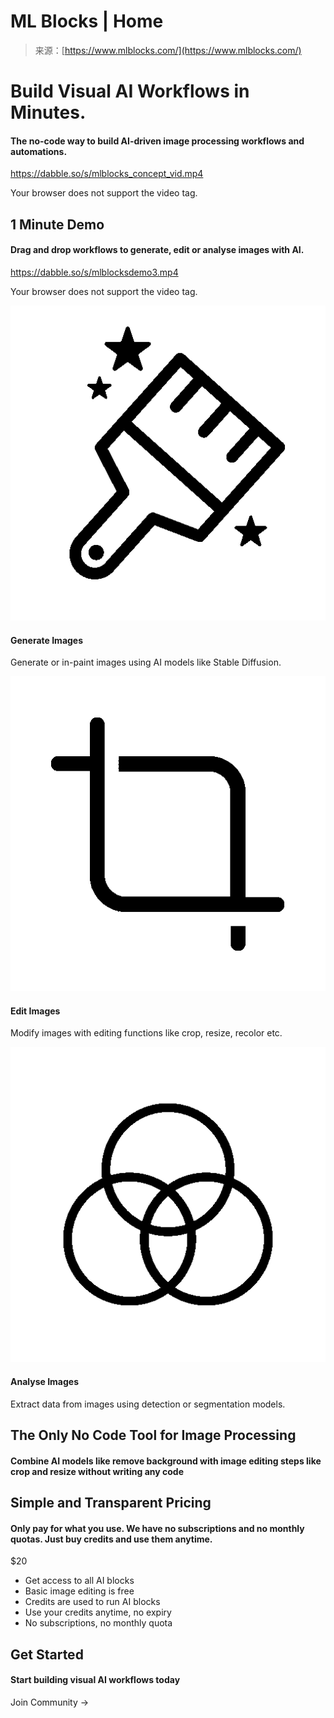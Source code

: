 <!--yml
category: 未分类
date: 2024-05-27 14:30:16
-->

# ML Blocks | Home

> 来源：[https://www.mlblocks.com/](https://www.mlblocks.com/)

# Build Visual AI Workflows in Minutes.

#### The no-code way to build AI-driven image processing workflows and automations.

 <https://dabble.so/s/mlblocks_concept_vid.mp4>

Your browser does not support the video tag.

## 1 Minute Demo

#### Drag and drop workflows to generate, edit or analyse images with AI.

 <https://dabble.so/s/mlblocksdemo3.mp4>

Your browser does not support the video tag.

![](img/9ea4336cf4069bb7e1d09cd6a5bafb07.png)

#### Generate Images

Generate or in-paint images using AI models like Stable Diffusion.

![](img/36157e4bdb5528f76f200c49cf92d2de.png)

#### Edit Images

Modify images with editing functions like crop, resize, recolor etc.

![](img/328ac9a3785e271f48896075c2aef50a.png)

#### Analyse Images

Extract data from images using detection or segmentation models.

## The Only No Code Tool for Image Processing

#### Combine AI models like **remove background** with image editing steps like **crop** and **resize** without writing any code

## Simple and Transparent Pricing

#### Only pay for what you use. We have no subscriptions and no monthly quotas. Just buy credits and use them anytime.

$20

*   Get access to all AI blocks
*   Basic image editing is free
*   Credits are used to run AI blocks
*   Use your credits anytime, no expiry
*   No subscriptions, no monthly quota

## Get Started

#### Start building visual AI workflows today

Join Community →